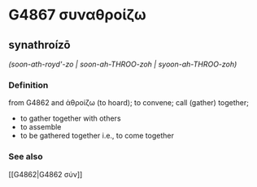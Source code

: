 # G4867 συναθροίζω

## synathroízō

_(soon-ath-royd'-zo | soon-ah-THROO-zoh | syoon-ah-THROO-zoh)_

### Definition

from G4862 and ἀθροίζω (to hoard); to convene; call (gather) together; 

- to gather together with others
- to assemble
- to be gathered together i.e., to come together

### See also

[[G4862|G4862 σύν]]
